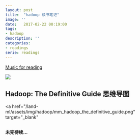```yaml
---
layout: post
title:  "hadoop 读书笔记"
image: ''
date:   2017-02-22 00:19:00
tags:
- hadoop
description: ''
categories:
- readings
serie: readings
---
```



<p class="music-read"><a href="https://y.qq.com/portal/song/5237810_num.html?ADTAG=h5_playsong&no_redirect=1">Music for reading</a></p>

<img src="/land-ml/assets/img/hadoop/hadoop.jpeg">

## Hadoop: The Definitive Guide 思维导图

<a href="/land-ml/assets/img/hadoop/mm_hadoop_the_definitive_guide.png" target="_blank"
    <figure class="foto-legenda">
        <img src="/land-ml/assets/img/hadoop/mm_hadoop_the_definitive_guide.png" alt="">
    </figure>
</a>

**未完待续...**
